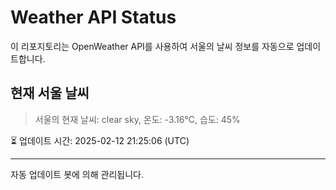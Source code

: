 
# Weather API Status

이 리포지토리는 OpenWeather API를 사용하여 서울의 날씨 정보를 자동으로 업데이트합니다.

## 현재 서울 날씨
> 서울의 현재 날씨: clear sky, 온도: -3.16°C, 습도: 45%

⏳ 업데이트 시간: 2025-02-12 21:25:06 (UTC)

---
자동 업데이트 봇에 의해 관리됩니다.
